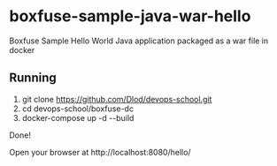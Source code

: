 boxfuse-sample-java-war-hello
=============================

Boxfuse Sample Hello World Java application packaged as a war file in docker

## Running

1. git clone https://github.com/Dlod/devops-school.git
2. cd devops-school/boxfuse-dc
3. docker-compose  up -d --build

Done!

Open your browser at http://localhost:8080/hello/
